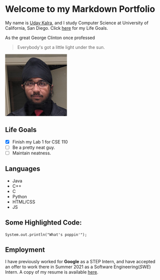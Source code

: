 # Welcome to my Markdown Portfolio

My name is [Uday Kalra](https://www.linkedin.com/in/udaykalra), and I study Computer Science at University of California, San Diego. Click [here](#life-goals) for my Life Goals.

As the great George Clinton once professed
>Everybody's got a little light under the sun.

![](uday.jpeg)

## Life Goals
- [x] Finish my Lab 1 for CSE 110
- [ ] Be a pretty neat guy.
- [ ] Maintain neatness. 

## Languages
- Java
- C++
- C
- Python
- HTML/CSS
- JS

## Some Highlighted Code:
```
System.out.println("What's poppin'");
```
## Employment

I have previously worked for **Google** as a STEP Intern, and have accepted an offer to work there in Summer 2021 as a Software Engineering(*SWE*) Intern. A copy of my resume is available [here](resume.pdf).